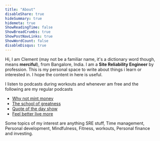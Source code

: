 ```yaml
---
title: "About"
disableShare: true
hideSummary: true
hidemeta: true
ShowReadingTime: false
ShowBreadCrumbs: true
ShowPostNavLinks: true
ShowWordCount: false
disableDisqus: true
---
```

Hi, I am Clement (may not be a familiar name, it's a dictionary word though, means __merciful__), from Bangalore, India. I am a **Site Reliability Engineer** by profession. This is my personal space to write about things i learn or interested in. I hope the content in here is useful.

I listen to podcasts during workouts and whenever am free and the following are my regular podcasts

* [Why not mint money](https://www.livemint.com/podcast/why-not-mint-money-1402)
* [The school of greatness](https://lewishowes.com/sogpodcast/)
* [Quote of the day show](https://seancroxton.com/quoteoftheday/)
* [Feel better live more](https://drchatterjee.com/blog/category/podcast/)

Some topics of my interest are anything SRE stuff, Time management, Personal development, Mindfulness, Fitness, workouts, Personal finance and investing.
